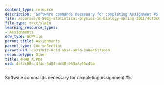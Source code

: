 ```yaml
---
content_type: resource
description: 'Software commands necessary for completing Assignment #5.'
file: /courses/8-592j-statistical-physics-in-biology-spring-2011/4cf3c60d4f4c6d84dd40063a8e36c49a_4HHB_A.PDB
file_type: text/plain
learning_resource_types:
- Assignments
ocw_type: OCWFile
parent_title: Assignments
parent_type: CourseSection
parent_uid: da217913-9c1d-a5a4-a85b-2a9e4517b660
resourcetype: Other
title: 4HHB_A.PDB
uid: 4cf3c60d-4f4c-6d84-dd40-063a8e36c49a
---
```

Software commands necessary for completing Assignment #5.

